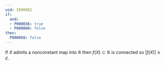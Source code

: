 ```yaml
---
uid: I000082
if:
  and:
  - P000036: true
  - P000060: false
then:
  P000058: false
---
```


If $X$ admits a nonconstant map into $\mathbb{R}$ then $f(X) \subset \mathbb{R}$ is connected so $|f(X)| \geq \mathfrak{C}$.

